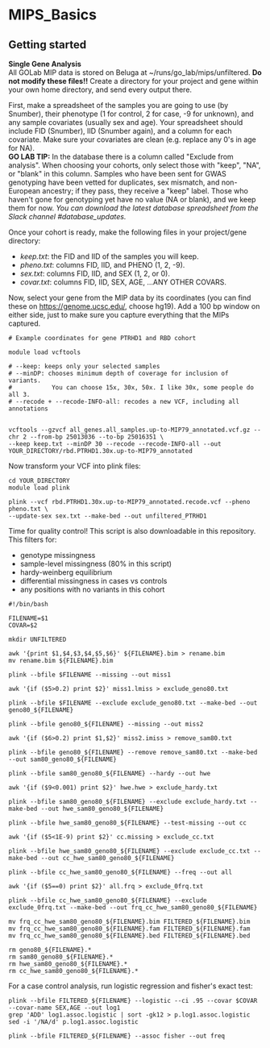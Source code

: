 # MIPS_Basics

## Getting started

**Single Gene Analysis**  
All GOLab MIP data is stored on Beluga at ~/runs/go_lab/mips/unfiltered. **Do not modify these files!!** Create a directory for your project and gene within your own home directory, and send every output there.  
  
First, make a spreadsheet of the samples you are going to use (by Snumber), their phenotype (1 for control, 2 for case, -9 for unknown), and any sample covariates (usually sex and age). Your spreadsheet should include FID (Snumber), IID (Snumber again), and a column for each covariate. Make sure your covariates are clean (e.g. replace any 0's in age for NA).  
**GO LAB TIP:** In the database there is a column called "Exclude from analysis". When choosing your cohorts, only select those with "keep", "NA", or "blank" in this column. Samples who have been sent for GWAS genotyping have been vetted for duplicates, sex mismatch, and non-European ancestry; if they pass, they receive a "keep" label. Those who haven't gone for genotyping yet have no value (NA or blank), and we keep them for now. *You can download the latest database spreadsheet from the Slack channel #database_updates.*  
  
Once your cohort is ready, make the following files in your project/gene directory:
* *keep.txt*: the FID and IID of the samples you will keep.  
* *pheno.txt*: columns FID, IID, and PHENO (1, 2, -9).  
* *sex.txt*: columns FID, IID, and SEX (1, 2, or 0).  
* *covar.txt*: columns FID, IID, SEX, AGE, ...ANY OTHER COVARS.  
  
Now, select your gene from the MIP data by its coordinates (you can find these on https://genome.ucsc.edu/, choose hg19). Add a 100 bp window on either side, just to make sure you capture everything that the MIPs captured. 

````
# Example coordinates for gene PTRHD1 and RBD cohort 

module load vcftools

# --keep: keeps only your selected samples
# --minDP: chooses minimum depth of coverage for inclusion of variants. 
#           You can choose 15x, 30x, 50x. I like 30x, some people do all 3. 
# --recode + --recode-INFO-all: recodes a new VCF, including all annotations


vcftools --gzvcf all_genes.all_samples.up-to-MIP79_annotated.vcf.gz --chr 2 --from-bp 25013036 --to-bp 25016351 \
--keep keep.txt --minDP 30 --recode --recode-INFO-all --out YOUR_DIRECTORY/rbd.PTRHD1.30x.up-to-MIP79_annotated
````

Now transform your VCF into plink files: 
````
cd YOUR_DIRECTORY
module load plink 

plink --vcf rbd.PTRHD1.30x.up-to-MIP79_annotated.recode.vcf --pheno pheno.txt \
--update-sex sex.txt --make-bed --out unfiltered_PTRHD1
````

Time for quality control! This script is also downloadable in this repository.  
This filters for:  
* genotype missingness
* sample-level missingness (80% in this script)
* hardy-weinberg equilibrium 
* differential missingness in cases vs controls 
* any positions with no variants in this cohort

````
#!/bin/bash 

FILENAME=$1
COVAR=$2

mkdir UNFILTERED

awk '{print $1,$4,$3,$4,$5,$6}' ${FILENAME}.bim > rename.bim
mv rename.bim ${FILENAME}.bim

plink --bfile $FILENAME --missing --out miss1 

awk '{if ($5>0.2) print $2}' miss1.lmiss > exclude_geno80.txt

plink --bfile $FILENAME --exclude exclude_geno80.txt --make-bed --out geno80_${FILENAME}

plink --bfile geno80_${FILENAME} --missing --out miss2

awk '{if ($6>0.2) print $1,$2}' miss2.imiss > remove_sam80.txt

plink --bfile geno80_${FILENAME} --remove remove_sam80.txt --make-bed --out sam80_geno80_${FILENAME}

plink --bfile sam80_geno80_${FILENAME} --hardy --out hwe

awk '{if ($9<0.001) print $2}' hwe.hwe > exclude_hardy.txt

plink --bfile sam80_geno80_${FILENAME} --exclude exclude_hardy.txt --make-bed --out hwe_sam80_geno80_${FILENAME}

plink --bfile hwe_sam80_geno80_${FILENAME} --test-missing --out cc

awk '{if ($5<1E-9) print $2}' cc.missing > exclude_cc.txt

plink --bfile hwe_sam80_geno80_${FILENAME} --exclude exclude_cc.txt --make-bed --out cc_hwe_sam80_geno80_${FILENAME}

plink --bfile cc_hwe_sam80_geno80_${FILENAME} --freq --out all

awk '{if ($5==0) print $2}' all.frq > exclude_0frq.txt

plink --bfile cc_hwe_sam80_geno80_${FILENAME} --exclude exclude_0frq.txt --make-bed --out frq_cc_hwe_sam80_geno80_${FILENAME}

mv frq_cc_hwe_sam80_geno80_${FILENAME}.bim FILTERED_${FILENAME}.bim
mv frq_cc_hwe_sam80_geno80_${FILENAME}.fam FILTERED_${FILENAME}.fam
mv frq_cc_hwe_sam80_geno80_${FILENAME}.bed FILTERED_${FILENAME}.bed

rm geno80_${FILENAME}.*
rm sam80_geno80_${FILENAME}.*
rm hwe_sam80_geno80_${FILENAME}.*
rm cc_hwe_sam80_geno80_${FILENAME}.*
````
For a case control analysis, run logistic regression and fisher's exact test:

````
plink --bfile FILTERED_${FILENAME} --logistic --ci .95 --covar $COVAR --covar-name SEX,AGE --out log1
grep 'ADD' log1.assoc.logistic | sort -gk12 > p.log1.assoc.logistic
sed -i '/NA/d' p.log1.assoc.logistic

plink --bfile FILTERED_${FILENAME} --assoc fisher --out freq
````
